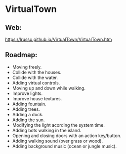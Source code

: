 # VirtualTown

## Web:

https://lrusso.github.io/VirtualTown/VirtualTown.htm

## Roadmap:

* Moving freely.
* Collide with the houses.
* Collide with the water.
* Adding virtual controls.
* Moving up and down while walking.
* Improve lights.
* Improve house textures.
* Adding fountain.
* Adding trees.
* Adding a dock.
* Adding the sun.
* Modifying the light acording the system time.
* Adding bots walking in the island.
* Opening and closing doors with an action key/button.
* Adding walking sound (over grass or wood).
* Adding background music (ocean or jungle music).
